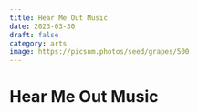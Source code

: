 ```yaml
---
title: Hear Me Out Music
date: 2023-03-30
draft: false
category: arts
image: https://picsum.photos/seed/grapes/500
---
```

# Hear Me Out Music
